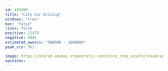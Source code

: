 ```yaml
---
id: 493490
title: "City Car Driving"
windows: "true"
mac: "false"
linux: false
positive: 22479
negative: 4946
estimated_owners: "500000 - 1000000"
peak_ccu: 961

image: https://shared.akamai.steamstatic.com/store_item_assets/steam/apps/493490/header.jpg?t=1698810885
opinions:
---
```

